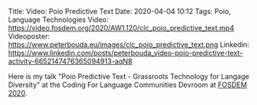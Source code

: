 Title: Video: Poio Predictive Text
Date: 2020-04-04 10:12
Tags: Poio, Language Technologies
Video: https://video.fosdem.org/2020/AW1.120/clc_poio_predictive_text.mp4
Videoposter: https://www.peterbouda.eu/images/clc_poio_predictive_text.png
Linkedin: https://www.linkedin.com/posts/peterbouda_video-poio-predictive-text-activity-6652147476365094913-aqN8

Here is my talk "Poio Predictive Text - Grassroots Technology for Langage
Diversity" at the Coding For Language Communities Devroom at
[FOSDEM 2020](https://fosdem.org/2020/).
